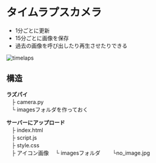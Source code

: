 # タイムラプスカメラ
 - 1分ごとに更新
 - 15分ごとに画像を保存
 - 過去の画像を呼び出したり再生させたりできる

![timelaps](https://user-images.githubusercontent.com/48610559/147676271-e1aab773-a36c-425f-a5f9-4bc3ac51b323.gif)

## 構造

**ラズパイ**  
　├ camera.py  
　└ imagesフォルダを作っておく  

**サーバーにアップロード**  
　├ index.html  
　├ script.js  
　├ style.css  
　├ アイコン画像 
　└ imagesフォルダ
　　└no_image.jpg  
